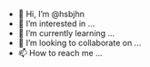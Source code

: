 - 👋 Hi, I’m @hsbjhn
- 👀 I’m interested in ...
- 🌱 I’m currently learning ...
- 💞️ I’m looking to collaborate on ...
- 📫 How to reach me ...

<!---
hsbjhn/hsbjhn is a ✨ special ✨ repository because its `README.md` (this file) appears on your GitHub profile.
You can click the Preview link to take a look at your changes.
--->

